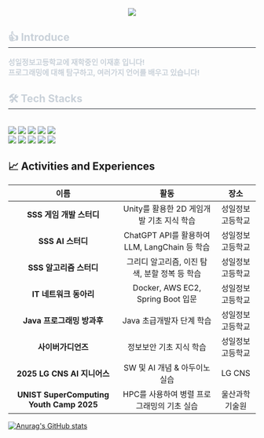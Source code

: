 <div align= "center">
    <img src="https://capsule-render.vercel.app/api?type=waving&color=0:1d23dd,100:8535b1&height=240&text=반가워요&animation=&fontColor=ffffff&fontSize=70" />
</div>
    
<div style="text-align: left;"> 
    <h2 style="border-bottom: 1px solid #21262d; color: #c9d1d9;"> 👍 Introduce </h2>  
    <div style="font-weight: 700; font-size: 15px; text-align: left; color: #c9d1d9;"> 성일정보고등학교에 재학중인 이재훈 입니다!<br>프로그래밍에 대해 탐구하고, 여러가지 언어를 배우고 있습니다! </div> 
</div>
<div style="text-align: left;">
    <h2 style="border-bottom: 1px solid #21262d; color: #c9d1d9;"> 🛠️ Tech Stacks </h2> <br> 
    <div style="margin: ; text-align: left;" "text-align: left;"> <img src="https://img.shields.io/badge/HTML5-E34F26?style=flat&logo=HTML5&logoColor=white">
        <img src="https://img.shields.io/badge/CSS3-1572B6?style=flat&logo=CSS3&logoColor=white">
        <img src="https://img.shields.io/badge/Javascript-F7DF1E?style=flat&logo=Javascript&logoColor=white">
        <img src="https://img.shields.io/badge/jQuery-0769AD?style=flat&logo=jQuery&logoColor=white">
        <img src="https://img.shields.io/badge/Java-007396?style=flat&logo=Java&logoColor=white">
        <br/><img src="https://img.shields.io/badge/Python-3776AB?style=flat&logo=Python&logoColor=white">
        <img src="https://img.shields.io/badge/Notion-000000?style=flat&logo=Notion&logoColor=white">
        <img src="https://img.shields.io/badge/Github-181717?style=flat&logo=Github&logoColor=white">
        <img src="https://img.shields.io/badge/Git-F05032?style=flat&logo=Git&logoColor=white">
        <img src="https://img.shields.io/badge/Docker-2496ED?style=flat&logo=Docker&logoColor=white">
        <br/>
    </div>
</div>


 ## 📈 Activities and Experiences
  | **이름** | **활동** | **장소** |
  |:--------:|:--------:|:--------:|
  | **SSS 게임 개발 스터디** | Unity를 활용한 2D 게임개발 기초 지식 학습 | 성일정보고등학교 |
  | **SSS AI 스터디** | ChatGPT API를 활용하여 LLM, LangChain 등 학습| 성일정보고등학교|
  | **SSS 알고리즘 스터디** | 그리디 알고리즘, 이진 탐색, 분할 정복 등 학습| 성일정보고등학교 |
  | **IT 네트워크 동아리** | Docker, AWS EC2, Spring Boot 입문 | 성일정보고등학교 |
  | **Java 프로그래밍 방과후** | Java 초급개발자 단계 학습 | 성일정보고등학교 |
  | **사이버가디언즈** | 정보보안 기초 지식 학습 |성일정보고등학교|
  | **2025 LG CNS AI 지니어스**  | SW 및 AI 개념 & 아두이노 실습 | LG CNS |
  | **UNIST SuperComputing Youth Camp 2025**  |HPC를 사용하여 병렬 프로그래밍의 기초 실습| 울산과학기술원 |  


 [![Anurag's GitHub stats](https://github-readme-stats.vercel.app/api?username=jaehun221)](https://github.com/anuraghazra/github-readme-stats) 
